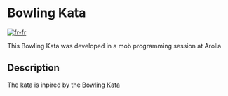 # Bowling Kata

[![fr-fr](https://img.shields.io/badge/lang-fr--fr-blue.svg)](README.fr-fr.md)

This Bowling Kata was developed in a mob programming session at Arolla

## Description

The kata is inpired by the [Bowling Kata](https://codingdojo.org/kata/Bowling/)
